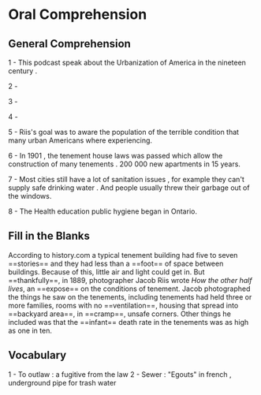 							
# Oral Comprehension 

## General Comprehension 

1 -  This podcast speak about the Urbanization of America  in the nineteen century . 

2 - 

3 - 

4 - 

5 - Riis's goal was to aware the population of the terrible condition that many urban Americans where experiencing. 

6 -  In 1901 , the tenement house laws was passed which allow  the construction of many tenements . 200 000 new apartments in 15 years. 

7 - Most cities still have a lot of sanitation issues , for example they can't supply safe drinking water . And people usually threw their garbage out of the windows. 

8 - The Health education public hygiene began in Ontario.

## Fill in the Blanks 
           
According to history.com a typical tenement building had five to seven ==stories== and they had less than a ==foot== of space between buildings. Because of this, little air and light could get in. But ==thankfully==, in 1889, photographer Jacob Riis wrote _How the other half lives_, an ==expose== on the conditions of tenement. Jacob photographed the things he saw on the tenements, including tenements had held three or more families, rooms with no ==ventilation==, housing that spread into ==backyard area==, in ==cramp==, unsafe corners. Other things he included was that the ==infant== death rate in the tenements was as high as one in ten.


## Vocabulary 

1 - To outlaw : a fugitive from the law 
2 - Sewer : "Egouts"  in french , underground pipe for trash water 



